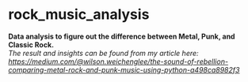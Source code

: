 # rock_music_analysis
**Data analysis to figure out the difference between Metal, Punk, and Classic Rock.** \
*The result and insights can be found from my article here:*\
*https://medium.com/@wilson.weichenglee/the-sound-of-rebellion-comparing-metal-rock-and-punk-music-using-python-a498ca8982f3* 
